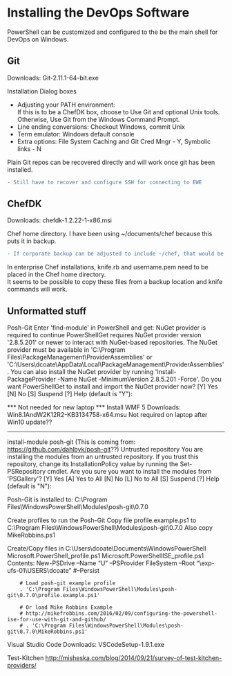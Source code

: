 # Installing the DevOps Software
PowerShell can be customized and configured to the be the main shell for DevOps on Windows.

## Git
Downloads: Git-2.11.1-64-bit.exe

Installation Dialog boxes
* Adjusting your PATH environment:  
  If this is to be a ChefDK box, choose to Use Git and optional Unix tools.  
  Otherwise, Use Git from the Windows Command Prompt.
* Line ending conversions: Checkout Windows, commit Unix
* Term emulator: Windows default console
* Extra options: File System Caching and Git Cred Mngr - Y, Symbolic links - N

Plain Git repos can be recovered directly and will work once git has been installed.  
```diff
- Still have to recover and configure SSH for connecting to EWE
```

## ChefDK
Downloads:  chefdk-1.2.22-1-x86.msi

Chef home directory. I have been using ~/documents/chef because this puts it in backup.  
```diff
- If corporate backup can be adjusted to include ~/chef, that would be more convenient
```

In enterprise Chef installations, knife.rb and username.pem need to be placed in the Chef home directory.  
It seems to be possible to copy these files from a backup location and knife commands will work.



## Unformatted stuff
Posh-Git
Enter 'find-module' in PowerShell and get:
NuGet provider is required to continue
PowerShellGet requires NuGet provider version '2.8.5.201' or newer to interact with NuGet-based repositories. The NuGet
 provider must be available in 'C:\Program Files\PackageManagement\ProviderAssemblies' or
'C:\Users\dcoate\AppData\Local\PackageManagement\ProviderAssemblies'. You can also install the NuGet provider by
running 'Install-PackageProvider -Name NuGet -MinimumVersion 2.8.5.201 -Force'. Do you want PowerShellGet to install
and import the NuGet provider now?
[Y] Yes  [N] No  [S] Suspend  [?] Help (default is "Y"):

***  Not needed for new laptop ***
Install WMF 5
Downloads:  Win8.1AndW2K12R2-KB3134758-x64.msu
Not required on laptop after Win10 update??
******************************

install-module posh-git  (This is coming from: https://github.com/dahlbyk/posh-git??)
Untrusted repository
You are installing the modules from an untrusted repository. If you trust this repository, change its
InstallationPolicy value by running the Set-PSRepository cmdlet. Are you sure you want to install the modules from
'PSGallery'?
[Y] Yes  [A] Yes to All  [N] No  [L] No to All  [S] Suspend  [?] Help (default is "N"):

Posh-Git is installed to:   C:\Program Files\WindowsPowerShell\Modules\posh-git\0.7.0

Create profiles to run the Posh-Git
	Copy file profile.example.ps1 to C:\Program Files\WindowsPowerShell\Modules\posh-git\0.7.0
	Also copy MikeRobbins.ps1
	
Create/Copy files in C:\Users\dcoate\Documents\WindowsPowerShell
	Microsoft.PowerShell_profile.ps1
	Microsoft.PowerShellISE_profile.ps1
	Contents:
		New-PSDrive –Name “U” –PSProvider FileSystem –Root “\\exp-ufs-01\USERS\dcoate” #–Persist
		
		# Load posh-git example profile
		. 'C:\Program Files\WindowsPowerShell\Modules\posh-git\0.7.0\profile.example.ps1'
		
		# Or load Mike Robbins Example
		# http://mikefrobbins.com/2016/02/09/configuring-the-powershell-ise-for-use-with-git-and-github/
		# . 'C:\Program Files\WindowsPowerShell\Modules\posh-git\0.7.0\MikeRobbins.ps1'



Visual Studio Code
	Downloads:  VSCodeSetup-1.9.1.exe

Test-Kitchen
http://misheska.com/blog/2014/09/21/survey-of-test-kitchen-providers/